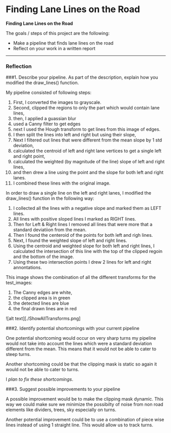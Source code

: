 # Finding Lane Lines on the Road

**Finding Lane Lines on the Road**

The goals / steps of this project are the following:
* Make a pipeline that finds lane lines on the road
* Reflect on your work in a written report


[//]: # (Image References)

[image1]: ./examples/grayscale.jpg "Grayscale"

---

### Reflection



###1. Describe your pipeline. As part of the description, explain how you modified the draw_lines() function.

My pipeline consisted of following steps:
1. First, I converted the images to grayscale. 
2. Second, clipped the regions to only the part which would contain lane lines,
3. then, I applied a guassian blur
4. used a Canny filter to get edges
5. next I used the Hough transform to get lines from this image of edges.
6. I then split the lines into left and right but using their slope,
7. Next I filtered out lines that were different from the mean slope by 1 std deviation, 
8. calculated the centroid of left and right lane vertices to get a single left and right point, 
9. calculated the weighted (by magnitude of the line) slope of left and right lines, 
10. and then drew a line using the point and the slope for both left and right lanes.
11. I combined these lines with the original image.


In order to draw a single line on the left and right lanes, I modified the draw_lines() function in the following way:
1. I collected all the lines with a negative slope and marked them as LEFT lines. 
2. All lines with positive sloped lines I marked as RIGHT lines. 
3. Then for Left & Right lines I removed all lines that were more that a standard deviatiion from the mean.
4. Then I found the centeroid of the points for both left and righ lines. 
5. Next, I found the weighted slope of left and right lines. 
6. Using the centroid and weighted slope for both left and right lines, I calculated the intersection of this line with the top of the clipped regoin and the bottom of the image. 
7. Using these two intersection points I drew 2 lines for left and right annontations.

This image shows the combination of all the different transforms for the test_images: 
1. The Canny edges are white,
1. the clipped area is in green
2. the detected lines are blue
3. the final drawn lines are in red

![alt text][./ShowAllTransforms.png]

###2. Identify potential shortcomings with your current pipeline


One potential shortcoming would occur on very sharp turns my pipeline would not take into account the lines which were a standard deviation different from the mean. This means that it would not be able to cater to steep turns. 

Another shortcoming could be that the clipping mask is static so again it would not be able to cater to turns. 

I *plan to fix these shortcomings*. 


###3. Suggest possible improvements to your pipeline

A possible improvement would be to make the clipping mask dynamic. This way we could make sure we minimize the possibilty of noise from non road elements like dividers, trees, sky especially on turns.

Another potential improvement could be to use a combination of piece wise lines instead of using 1 straight line. This would allow us to track turns. 